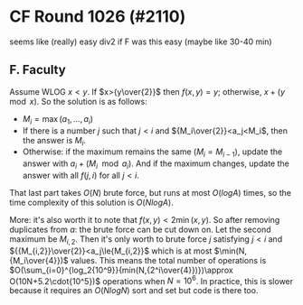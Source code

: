 # CF Round 1026 (#2110)
seems like (really) easy div2 if F was this easy (maybe like 30-40 min)

## F. Faculty
Assume WLOG $x<y$. If $x>{y\over{2}}$ then $f(x,y)=y$; otherwise, $x+(y\mod{x})$. So the solution is as follows:
 - $M_i=\max(a_1,\dots{,a_i})$
 - If there is a number $j$ such that $j<i$ and ${M_i\over{2}}<a_j<M_i$, then the answer is $M_i$.
 - Otherwise: if the maximum remains the same ($M_i=M_{i-1}$), update the answer with $a_i+(M_i\mod{a_i})$. And if the maximum changes, update the answer with all $f(j,i)$ for all $j<i$.

That last part takes $O(N)$ brute force, but runs at most $O(logA)$ times, so the time complexity of this solution is $O(NlogA)$.

More: it's also worth it to note that $f(x,y)<2\min(x,y)$. So after removing duplicates from $a$: the brute force can be cut down on. Let the second maximum be $M_{i,2}$. Then it's only worth to brute force $j$ satisfying $j<i$ and ${{M_{i,2}}\over{2}}<a_j\le{M_{i,2}}$ which is at most $\min(N,{M_i\over{4}})$ values. This means the total number of operations is $O(\sum_{i=0}^{log_2{10^9}}{min(N,{2^i\over{4}})})\approx O(10N+5.2\cdot{10^5})$ operations when $N=10^6$. In practice, this is slower because it requires an $O(NlogN)$ sort and set but code is there too.